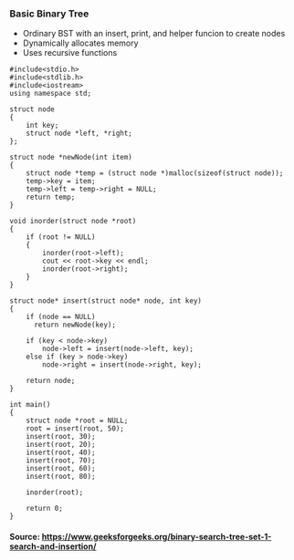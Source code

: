 ### Basic Binary Tree
- Ordinary BST with an insert, print, and helper funcion to create nodes
- Dynamically allocates memory
- Uses recursive functions

```
#include<stdio.h> 
#include<stdlib.h> 
#include<iostream>
using namespace std;
   
struct node 
{ 
    int key; 
    struct node *left, *right; 
}; 
   
struct node *newNode(int item) 
{ 
    struct node *temp = (struct node *)malloc(sizeof(struct node)); 
    temp->key = item; 
    temp->left = temp->right = NULL; 
    return temp; 
} 
  
void inorder(struct node *root) 
{ 
    if (root != NULL) 
    { 
        inorder(root->left); 
        cout << root->key << endl; 
        inorder(root->right); 
    } 
} 
   
struct node* insert(struct node* node, int key) 
{ 
    if (node == NULL) 
      return newNode(key); 
  
    if (key < node->key) 
        node->left = insert(node->left, key); 
    else if (key > node->key) 
        node->right = insert(node->right, key);    
  
    return node; 
} 
 
int main() 
{ 
    struct node *root = NULL; 
    root = insert(root, 50); 
    insert(root, 30); 
    insert(root, 20); 
    insert(root, 40); 
    insert(root, 70); 
    insert(root, 60); 
    insert(root, 80); 
   
    inorder(root); 
   
    return 0; 
} 
```

#### Source: https://www.geeksforgeeks.org/binary-search-tree-set-1-search-and-insertion/
